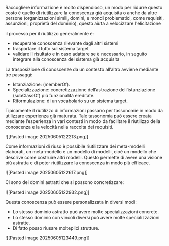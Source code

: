 Raccogliere informazione è molto dispendioso, un modo per ridurre questo costo è quello di riutilizzare la conoscenza già acquisita o anche da altre persone (organizzazioni simili, domini, e mondi problematici, come requisiti, assunzioni, proprietà del dominio), questo aiuta a velocizzare l'elicitazione

il processo per il riutilizzo generalmente è:
- recuperare conoscenza rilevante dagli altri sistemi
- trasportare il tutto sul sistema target
- validare il risultato e in caso adattare se è necessario, in seguito integrare alla conoscenza del sistema già acquisita

La trasposizione di conoscenze da un contesto all’altro avviene mediante tre passaggi: 
-  Istanziazione: (memberOf). 
-  Specializzazione: concretizzazione dell’astrazione dell’istanziazione (subClassOf) più funzionalità ereditate. 
-  Riformulazione: di un vocabolario su un sistema target.

Tipicamente il riutilizzo di informazioni passano per tassonomie in modo da utilizzare esperienza già maturata. Tale tassonomia può essere creata mediante l’esperienza in vari contesti in modo da facilitare il riutilizzo della conoscenza e la velocità nella raccolta dei requisiti.

![[Pasted image 20250605122213.png]]

Come informazioni di riuso è possibile riutilizzare dei meta-modelli elaborati, un meta-modello è un modello di modelli, cioè un modello che descrive come costruire altri modelli. Questo permette di avere una visione più astratta e di poter riutilizzare la conoscenza in modo più efficace.

![[Pasted image 20250605122617.png]] 

Ci sono dei domini astratti che si possono concretizzare:

![[Pasted image 20250605122932.png]]

 Questa conoscenza può essere personalizzata in diversi modi:
- Lo stesso dominio astratto può avere molte specializzazioni concrete.
- Lo stesso dominio con vincoli diversi può avere molte specializzazioni astratte.
- Di fatto posso riusare molteplici strutture.

![[Pasted image 20250605123449.png]]